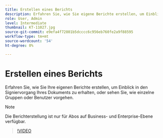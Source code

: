 ```yaml
---
title: Erstellen eines Berichts
description: Erfahren Sie, wie Sie eigene Berichte erstellen, um Einblick in den Signiervorgang zu erhalten
role: User, Admin
level: Intermediate
thumbnail: KT-11027.jpg
source-git-commit: e9efa4f72801b5dcccc6c956eb760fe2a9f88595
workflow-type: tm+mt
source-wordcount: '54'
ht-degree: 0%

---
```


# Erstellen eines Berichts

Erfahren Sie, wie Sie Ihre eigenen Berichte erstellen, um Einblick in den Signiervorgang Ihres Dokuments zu erhalten, oder sehen Sie, wie einzelne Gruppen oder Benutzer vorgehen.

>[!NOTE]
>
>Die Berichterstellung ist nur für Abos auf Business- und Enterprise-Ebene verfügbar.

>[!VIDEO](https://video.tv.adobe.com/v/346754?hidetitle=true)
